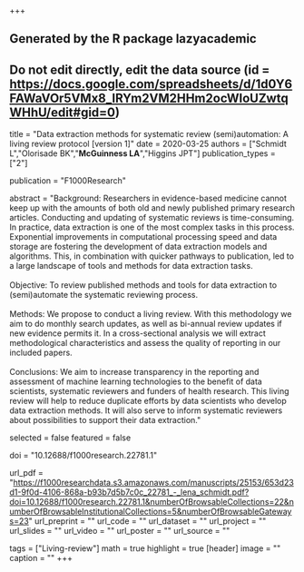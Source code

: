 +++
## Generated by the R package lazyacademic
## Do not edit directly, edit the data source (id = https://docs.google.com/spreadsheets/d/1d0Y6FAWaVOr5VMx8_lRYm2VM2HHm2ocWIoUZwtqWHhU/edit#gid=0)

title = "Data extraction methods for systematic review (semi)automation: A living review protocol [version 1]"
date = 2020-03-25
authors = ["Schmidt L","Olorisade BK","**McGuinness LA**","Higgins JPT"]
publication_types = ["2"]

publication = "F1000Research"

abstract = "Background: Researchers in evidence-based medicine cannot keep up with the amounts of both old and newly published primary research articles. Conducting and updating of systematic reviews is time-consuming. In practice, data extraction is one of the most complex tasks in this process. Exponential improvements in computational processing speed and data storage are fostering the development of data extraction models and algorithms. This, in combination with quicker pathways to publication, led to a large landscape of tools and methods for data extraction tasks. <br><br>Objective: To review published methods and tools for data extraction to (semi)automate the systematic reviewing process. <br><br>Methods: We propose to conduct a living review. With this methodology we aim to do monthly search updates, as well as bi-annual review updates if new evidence permits it. In a cross-sectional analysis we will extract methodological characteristics and assess the quality of reporting in our included papers. <br><br>Conclusions: We aim to increase transparency in the reporting and assessment of machine learning technologies to the benefit of data scientists, systematic reviewers and funders of health research. This living review will help to reduce duplicate efforts by data scientists who develop data extraction methods. It will also serve to inform systematic reviewers about possibilities to support their data extraction."

selected = false
featured = false

doi = "10.12688/f1000research.22781.1"

url_pdf = "https://f1000researchdata.s3.amazonaws.com/manuscripts/25153/653d23d1-9f0d-4106-868a-b93b7d5b7c0c_22781_-_lena_schmidt.pdf?doi=10.12688/f1000research.22781.1&numberOfBrowsableCollections=22&numberOfBrowsableInstitutionalCollections=5&numberOfBrowsableGateways=23"
url_preprint = ""
url_code = ""
url_dataset = ""
url_project = ""
url_slides = ""
url_video = ""
url_poster = ""
url_source = ""

tags = ["Living-review"]
math = true
highlight = true
[header]
image = ""
caption = ""
+++
